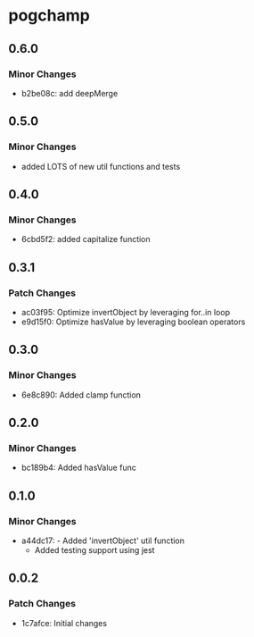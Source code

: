 # pogchamp

## 0.6.0

### Minor Changes

- b2be08c: add deepMerge

## 0.5.0

### Minor Changes

- added LOTS of new util functions and tests

## 0.4.0

### Minor Changes

- 6cbd5f2: added capitalize function

## 0.3.1

### Patch Changes

- ac03f95: Optimize invertObject by leveraging for..in loop
- e9d15f0: Optimize hasValue by leveraging boolean operators

## 0.3.0

### Minor Changes

- 6e8c890: Added clamp function

## 0.2.0

### Minor Changes

- bc189b4: Added hasValue func

## 0.1.0

### Minor Changes

- a44dc17: - Added 'invertObject' util function
  - Added testing support using jest

## 0.0.2

### Patch Changes

- 1c7afce: Initial changes
